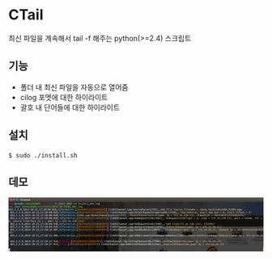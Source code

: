 # CTail

최신 파일을 계속해서 tail -f 해주는 python(>=2.4) 스크립트

## 기능

- 폴더 내 최신 파일을 자동으로 열어줌
- cilog 포멧에 대한 하이라이트
- 괄호 내 단어들에 대한 하이라이트

## 설치

```
$ sudo ./install.sh
```

## 데모 

![](https://github.com/castisdev/ctail/blob/master/sample.png)

